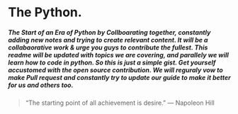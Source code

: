 # The Python.

##### The Start of an Era of Python by Collboarating together, constantly adding new notes and trying to create relevant content. It will be a collabaorative work & urge you guys to contribute the fullest. This readme will be updated with topics we are covering, and parallely we will learn how to code in python. So this is just a simple gist. Get yourself accustomed with the open source contribution. We will reguraly vow to make Pull request and constantly try to update our guide to make it better for us and others too. 

  > “The starting point of all achievement is desire.” — Napoleon Hill
